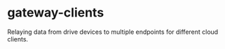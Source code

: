 # gateway-clients
Relaying data from drive devices to multiple endpoints for different cloud clients.
